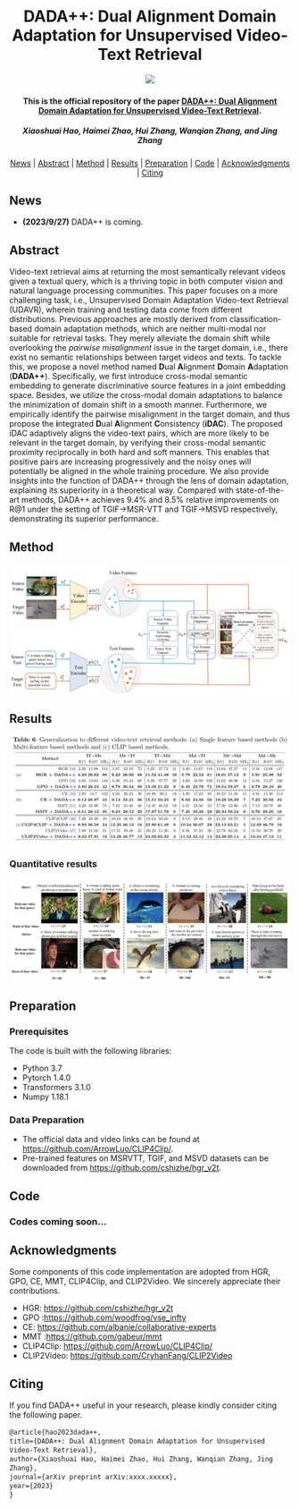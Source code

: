 <h1 align="center">DADA++: Dual Alignment Domain Adaptation for Unsupervised Video-Text Retrieval</h1>
<p align="center">
<a href=""><img  src="https://img.shields.io/badge/arXiv-Paper-<COLOR>.svg" ></a>
<h4 align="center">This is the official repository of the paper <a href="">DADA++: Dual Alignment Domain Adaptation for Unsupervised Video-Text Retrieval</a>.</h4>
<h5 align="center"><em>Xiaoshuai Hao, Haimei Zhao, Hui Zhang, Wanqian Zhang, and Jing Zhang</em></h5>
<p align="center">
  <a href="#news">News</a> |
  <a href="#abstract">Abstract</a> |
  <a href="#method">Method</a> |
  <a href="#results">Results</a> |
  <a href="#preparation">Preparation</a> |
  <a href="#code">Code</a> |
  <a href="#acknowledgments">Acknowledgments</a> |
  <a href="#citing">Citing</a>
</p>

## News

- **(2023/9/27)** DADA++ is coming.

## Abstract

Video-text retrieval aims at returning the most semantically relevant videos given a textual query, which is a thriving topic in both computer vision and natural language processing communities. This paper focuses on a more challenging task, i.e., Unsupervised Domain Adaptation Video-text Retrieval (UDAVR), wherein training and testing data come from different distributions. Previous approaches are mostly derived from classification-based domain adaptation methods, which are neither multi-modal nor suitable for retrieval tasks. They merely alleviate the domain shift while overlooking the _pairwise misalignment_ issue in the target domain, i.e., there exist no semantic relationships between target videos and texts. To tackle this, we propose a novel method named **D**ual **A**lignment **D**omain **A**daptation (**DADA++**). Specifically, we first introduce cross-modal semantic embedding to generate discriminative source features in a joint embedding space. Besides, we utilize the cross-modal domain adaptations to balance the minimization of domain shift in a smooth manner. Furthermore, we empirically identify the pairwise misalignment in the target domain, and thus propose the **i**ntegrated **D**ual **A**lignment **C**onsistency (**iDAC**). The proposed iDAC adaptively aligns the video-text pairs, which are more likely to be relevant in the target domain, by verifying their cross-modal semantic proximity reciprocally in both hard and soft manners. This enables that positive pairs are increasing progressively and the noisy ones will potentially be aligned in the whole training procedure. We also provide insights into the function of DADA++ through the lens of domain adaptation, explaining its superiority in a theoretical way. Compared with state-of-the-art methods, DADA++ achieves 9.4% and 8.5% relative improvements on R@1 under the setting of TGIF→MSR-VTT and TGIF→MSVD respectively, demonstrating its superior performance.

## Method

![the framework figure](./figs/framework.jpg "framework")
## Results
![the result figure](./figs/result.jpg "results")
### Quantitative results
![quantitative figure](./figs/quantitative.jpg "quantitative-results")

## Preparation
### Prerequisites
The code is built with the following libraries:
* Python 3.7
* Pytorch 1.4.0
* Transformers 3.1.0
* Numpy 1.18.1
### Data Preparation
* The official data and video links can be found at https://github.com/ArrowLuo/CLIP4Clip/.
* Pre-trained features on MSRVTT, TGIF, and MSVD datasets can be downloaded from https://github.com/cshizhe/hgr_v2t.

## Code
### Codes coming soon...

## Acknowledgments
Some components of this code implementation are adopted from HGR, GPO, CE, MMT, CLIP4Clip, and CLIP2Video. We sincerely appreciate their contributions.
* HGR: https://github.com/cshizhe/hgr_v2t
* GPO :https://github.com/woodfrog/vse_infty
* CE: https://github.com/albanie/collaborative-experts
* MMT :https://github.com/gabeur/mmt
* CLIP4Clip: https://github.com/ArrowLuo/CLIP4Clip/
* CLIP2Video: https://github.com/CryhanFang/CLIP2Video

## Citing

If you find DADA++ useful in your research, please kindly consider citing the following paper.
```
@article{hao2023dada++,
title={DADA++: Dual Alignment Domain Adaptation for Unsupervised Video-Text Retrieval},
author={Xiaoshuai Hao, Haimei Zhao, Hui Zhang, Wanqian Zhang, Jing Zhang},
journal={arXiv preprint arXiv:xxxx.xxxxx},
year={2023}
}
```
